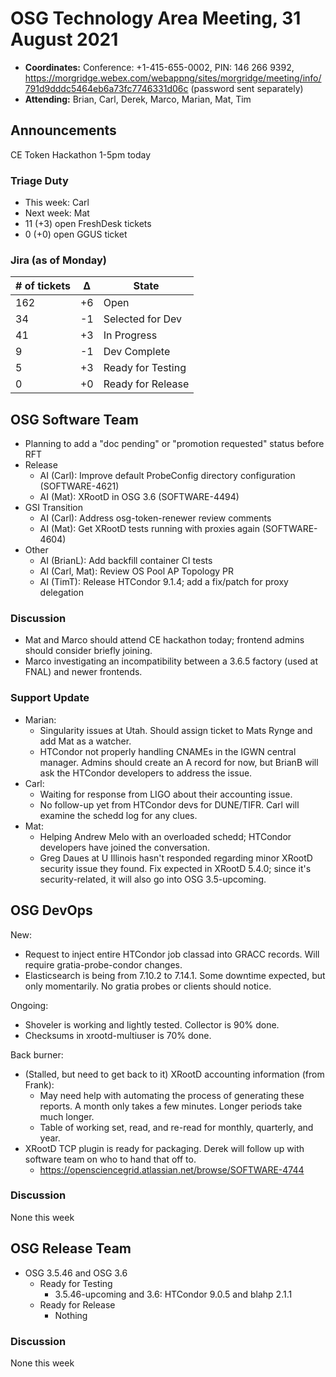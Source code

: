 # OSG Technology Area Meeting, 31 August 2021

-   **Coordinates:** Conference: +1-415-655-0002, PIN: 146 266 9392,
    <https://morgridge.webex.com/webappng/sites/morgridge/meeting/info/791d9dddc5464eb6a73fc7746331d06c> (password sent separately)
-   **Attending:** Brian, Carl, Derek, Marco, Marian, Mat, Tim

## Announcements

CE Token Hackathon 1-5pm today

### Triage Duty

-   This week: Carl
-   Next week: Mat
-   11 (+3) open FreshDesk tickets
-   0 (+0) open GGUS ticket

### Jira (as of Monday)

| # of tickets | &Delta; | State             |
|--------------|---------|-------------------|
| 162          | +6      | Open              |
| 34           | -1      | Selected for Dev  |
| 41           | +3      | In Progress       |
| 9            | -1      | Dev Complete      |
| 5            | +3      | Ready for Testing |
| 0            | +0      | Ready for Release |

## OSG Software Team

-   Planning to add a "doc pending" or "promotion requested" status before RFT
-   Release
    -   AI (Carl): Improve default ProbeConfig directory configuration (SOFTWARE-4621)
    -   AI (Mat): XRootD in OSG 3.6 (SOFTWARE-4494)
-   GSI Transition
    -   AI (Carl): Address osg-token-renewer review comments
    -   AI (Mat): Get XRootD tests running with proxies again (SOFTWARE-4604)
-   Other
    -   AI (BrianL): Add backfill container CI tests
    -   AI (Carl, Mat): Review OS Pool AP Topology PR
    -   AI (TimT): Release HTCondor 9.1.4; add a fix/patch for proxy delegation

### Discussion

-   Mat and Marco should attend CE hackathon today; frontend admins should consider briefly joining.
-   Marco investigating an incompatibility between a 3.6.5 factory (used at FNAL) and newer frontends.

### Support Update

-   Marian:
    -   Singularity issues at Utah.  Should assign ticket to Mats Rynge and add Mat as a watcher.
    -   HTCondor not properly handling CNAMEs in the IGWN central manager.
        Admins should create an A record for now, but BrianB will ask the HTCondor developers to address the issue.
-   Carl:
    -   Waiting for response from LIGO about their accounting issue.
    -   No follow-up yet from HTCondor devs for DUNE/TIFR.  Carl will examine the schedd log for any clues.
-   Mat:
    -   Helping Andrew Melo with an overloaded schedd;
        HTCondor developers have joined the conversation.
    -   Greg Daues at U Illinois hasn't responded regarding minor XRootD security issue they found.
        Fix expected in XRootD 5.4.0; since it's security-related, it will also go into OSG 3.5-upcoming.

## OSG DevOps

New:
-   Request to inject entire HTCondor job classad into GRACC records.  Will require gratia-probe-condor changes.
-   Elasticsearch is being from 7.10.2 to 7.14.1.  Some downtime expected, but only momentarily.  No gratia probes or clients should notice.

Ongoing:
-   Shoveler is working and lightly tested.  Collector is 90% done.
-   Checksums in xrootd-multiuser is 70% done.

Back burner:
-   (Stalled, but need to get back to it) XRootD accounting information (from Frank):
    -   May need help with automating the process of generating these reports.  A month only takes a few minutes.  Longer periods take much longer.
    -   Table of working set, read, and re-read for monthly, quarterly, and year.
-   XRootD TCP plugin is ready for packaging.  Derek will follow up with software team on who to hand that off to.
    -   https://opensciencegrid.atlassian.net/browse/SOFTWARE-4744

### Discussion

None this week

## OSG Release Team

-   OSG 3.5.46 and OSG 3.6
    -   Ready for Testing
        -   3.5.46-upcoming and 3.6: HTCondor 9.0.5 and blahp 2.1.1
    -   Ready for Release
        -   Nothing

### Discussion

None this week
